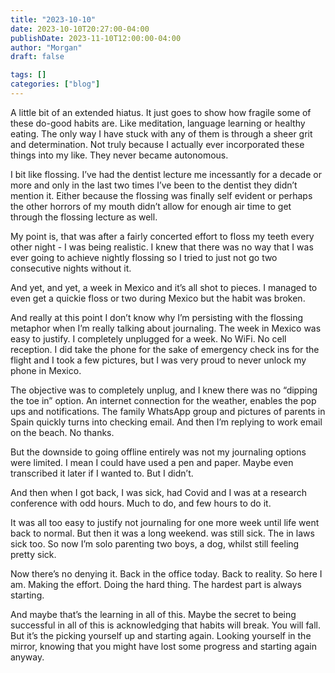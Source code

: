 ```yaml
---
title: "2023-10-10"
date: 2023-10-10T20:27:00-04:00
publishDate: 2023-11-10T12:00:00-04:00
author: "Morgan"
draft: false

tags: []
categories: ["blog"]
---
```


A little bit of an extended hiatus. It just goes to show how fragile some of these do-good habits are. Like meditation, language learning or healthy eating. The only way I have stuck with any of them is through a sheer grit and determination. Not truly because I actually ever incorporated these things into my like. They never became autonomous.

I bit like flossing. I’ve had the dentist lecture me incessantly for a decade or more and only in the last two times I’ve been to the dentist they didn’t mention it. Either because the flossing was finally self evident or perhaps the other horrors of my mouth didn’t allow for enough air time to get through the flossing lecture as well.

My point is, that was after a fairly concerted effort to floss my teeth every other night - I was being realistic. I knew that there was no way that I was ever going to achieve nightly flossing so I tried to just not go two consecutive nights without it.

And yet, and yet, a week in Mexico and it’s all shot to pieces. I managed to even get a quickie floss or two during Mexico but the habit was broken.

And really at this point I don’t know why I’m persisting with the flossing metaphor when I’m really talking about journaling. The week in Mexico was easy to justify. I completely unplugged for a week. No WiFi. No cell reception. I did take the phone for the sake of emergency check ins for the flight and I took a few pictures, but I was very proud to never unlock my phone in Mexico.

The objective was to completely unplug, and I knew there was no “dipping the toe in” option. An internet connection for the weather, enables the pop ups and notifications. The family WhatsApp group and pictures of parents in Spain quickly turns into checking email. And then I’m replying to work email on the beach. No thanks.

But the downside to going offline entirely was not my journaling options were limited. I mean I could have used a pen and paper. Maybe even transcribed it later if I wanted to. But I didn’t.

And then when I got back, I was sick, <wifey> had Covid and I was at a research conference with odd hours. Much to do, and few hours to do it.

It was all too easy to justify not journaling for one more week until life went back to normal. But then it was a long weekend. <Wifey> was still sick. The in laws sick too. So now I’m solo parenting two boys, a dog, whilst still feeling pretty sick.

Now there’s no denying it. Back in the office today. Back to reality. So here I am. Making the effort. Doing the hard thing. The hardest part is always starting.

And maybe that’s the learning in all of this. Maybe the secret to being successful in all of this is acknowledging that habits will break. You will fall. But it’s the picking yourself up and starting again. Looking yourself in the mirror, knowing that you might have lost some progress and starting again anyway.
